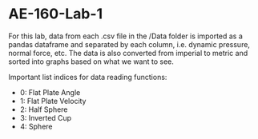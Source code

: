 # AE-160-Lab-1
For this lab, data from each .csv file in the /Data folder is imported as a pandas dataframe and separated by each column, i.e. dynamic pressure, normal force, etc. The data is also converted from imperial to metric and sorted into graphs based on what we want to see.

Important list indices for data reading functions:
<ul>
    <li>0: Flat Plate Angle
    <li>1: Flat Plate Velocity
    <li>2: Half Sphere
    <li>3: Inverted Cup
    <li>4: Sphere
</ul>